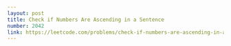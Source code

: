 ```yaml
---
layout: post
title: Check if Numbers Are Ascending in a Sentence
number: 2042
link: https://leetcode.com/problems/check-if-numbers-are-ascending-in-a-sentence
---
```

